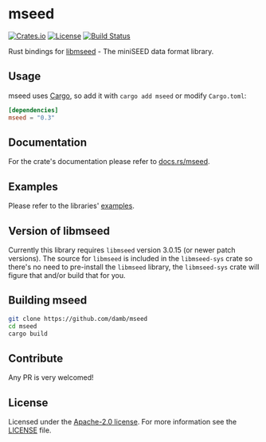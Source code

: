 # mseed

[![Crates.io](https://img.shields.io/crates/v/mseed)](https://crates.io/crates/mseed)
[![License](https://img.shields.io/badge/license-Apache%202.0-blue)](LICENSE)
[![Build Status](https://img.shields.io/github/actions/workflow/status/damb/mseed/rust.yml?branch=main)](https://github.com/damb/mseed/actions/workflows/rust.yml?query=branch%3Amain)

Rust bindings for [libmseed](https://github.com/EarthScope/libmseed) - The miniSEED data format library.

## Usage

mseed uses [Cargo](https://crates.io), so add it with `cargo add mseed` or
modify `Cargo.toml`:

```toml
[dependencies]
mseed = "0.3"
```

## Documentation

For the crate's documentation please refer to
[docs.rs/mseed](https://docs.rs/mseed/).

## Examples

Please refer to the libraries' [examples](examples/).

## Version of libmseed

Currently this library requires `libmseed` version 3.0.15 (or newer patch
versions). The source for `libmseed` is included in the `libmseed-sys` crate so
there's no need to pre-install the `libmseed` library, the `libmseed-sys` crate
will figure that and/or build that for you.

## Building mseed

```sh
git clone https://github.com/damb/mseed
cd mseed
cargo build
```

## Contribute

Any PR is very welcomed!

## License

Licensed under the [Apache-2.0 license](https://www.apache.org/licenses/LICENSE-2.0).
For more information see the [LICENSE](/LICENSE) file.

